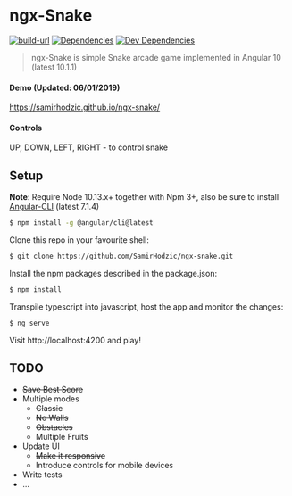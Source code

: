 # ngx-Snake

[![build-url][build-url-svg]][build-url]
[![Dependencies][dependencies]][dependencies-url]
[![Dev Dependencies][dev-dependencies]][dev-dependencies-url]

> ngx-Snake is simple Snake arcade game implemented in Angular 10 (latest 10.1.1)

#### Demo (Updated: 06/01/2019)

https://samirhodzic.github.io/ngx-snake/

#### Controls

UP, DOWN, LEFT, RIGHT - to control snake

## Setup

**Note**: Require Node 10.13.x+ together with Npm 3+, also be sure to install [Angular-CLI](https://github.com/angular/angular-cli) (latest 7.1.4)

```bash
$ npm install -g @angular/cli@latest
```

Clone this repo in your favourite shell:

```bash
$ git clone https://github.com/SamirHodzic/ngx-snake.git
```

Install the npm packages described in the package.json:

```bash
$ npm install
```

Transpile typescript into javascript, host the app and monitor the changes:

```bash
$ ng serve
```

Visit http://localhost:4200 and play!

## TODO

- ~~Save Best Score~~
- Multiple modes
  - ~~Classic~~
  - ~~No Walls~~
  - ~~Obstacles~~
  - Multiple Fruits
- Update UI
  - ~~Make it responsive~~
  - Introduce controls for mobile devices
- Write tests
- ...

[dependencies]: https://david-dm.org/samirhodzic/ngx-snake.svg
[dependencies-url]: https://david-dm.org/samirhodzic/ngx-snake
[dev-dependencies]: https://david-dm.org/samirhodzic/ngx-snake/dev-status.svg
[dev-dependencies-url]: https://david-dm.org/samirhodzic/ngx-snake?type=dev
[build-url]: https://travis-ci.org/SamirHodzic/ngx-snake
[build-url-svg]: https://travis-ci.org/SamirHodzic/ngx-snake.svg?branch=master
